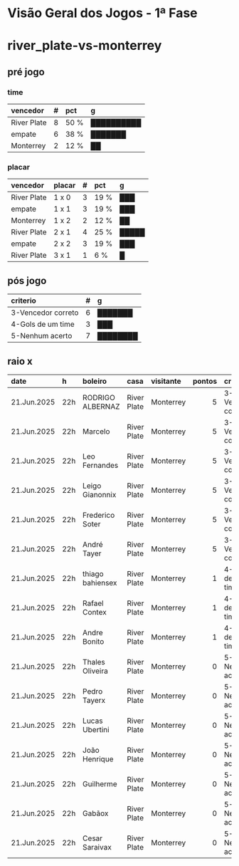 # Visão Geral dos Jogos - 1ª Fase

# river_plate-vs-monterrey

## pré jogo

### time

| vencedor    |   # | pct   | g          |
|:------------|----:|:------|:-----------|
| River Plate |   8 | 50 %  | ██████████ |
| empate      |   6 | 38 %  | ███████    |
| Monterrey   |   2 | 12 %  | ██         |

### placar

| vencedor    | placar   |   # | pct   | g     |
|:------------|:---------|----:|:------|:------|
| River Plate | 1 x 0    |   3 | 19 %  | ███   |
| empate      | 1 x 1    |   3 | 19 %  | ███   |
| Monterrey   | 1 x 2    |   2 | 12 %  | ██    |
| River Plate | 2 x 1    |   4 | 25 %  | █████ |
| empate      | 2 x 2    |   3 | 19 %  | ███   |
| River Plate | 3 x 1    |   1 | 6 %   | █     |

## pós jogo

| criterio           |   # | g        |
|:-------------------|----:|:---------|
| 3-Vencedor correto |   6 | ███████  |
| 4-Gols de um time  |   3 | ███      |
| 5-Nenhum acerto    |   7 | ████████ |

## raio x

| date        | h   | boleiro          | casa        | visitante   |   pontos | criteiro           | bol_placar   | bol_time    | real_placar   | real_time   |
|:------------|:----|:-----------------|:------------|:------------|---------:|:-------------------|:-------------|:------------|:--------------|:------------|
| 21.Jun.2025 | 22h | RODRIGO ALBERNAZ | River Plate | Monterrey   |        5 | 3-Vencedor correto | 2 x 2        | empate      | 0 x 0         | empate      |
| 21.Jun.2025 | 22h | Marcelo          | River Plate | Monterrey   |        5 | 3-Vencedor correto | 1 x 1        | empate      | 0 x 0         | empate      |
| 21.Jun.2025 | 22h | Leo Fernandes    | River Plate | Monterrey   |        5 | 3-Vencedor correto | 1 x 1        | empate      | 0 x 0         | empate      |
| 21.Jun.2025 | 22h | Leigo Gianonnix  | River Plate | Monterrey   |        5 | 3-Vencedor correto | 2 x 2        | empate      | 0 x 0         | empate      |
| 21.Jun.2025 | 22h | Frederico Soter  | River Plate | Monterrey   |        5 | 3-Vencedor correto | 1 x 1        | empate      | 0 x 0         | empate      |
| 21.Jun.2025 | 22h | André Tayer      | River Plate | Monterrey   |        5 | 3-Vencedor correto | 2 x 2        | empate      | 0 x 0         | empate      |
| 21.Jun.2025 | 22h | thiago bahiensex | River Plate | Monterrey   |        1 | 4-Gols de um time  | 1 x 0        | River Plate | 0 x 0         | empate      |
| 21.Jun.2025 | 22h | Rafael Contex    | River Plate | Monterrey   |        1 | 4-Gols de um time  | 1 x 0        | River Plate | 0 x 0         | empate      |
| 21.Jun.2025 | 22h | Andre Bonito     | River Plate | Monterrey   |        1 | 4-Gols de um time  | 1 x 0        | River Plate | 0 x 0         | empate      |
| 21.Jun.2025 | 22h | Thales Oliveira  | River Plate | Monterrey   |        0 | 5-Nenhum acerto    | 2 x 1        | River Plate | 0 x 0         | empate      |
| 21.Jun.2025 | 22h | Pedro Tayerx     | River Plate | Monterrey   |        0 | 5-Nenhum acerto    | 1 x 2        | Monterrey   | 0 x 0         | empate      |
| 21.Jun.2025 | 22h | Lucas Ubertini   | River Plate | Monterrey   |        0 | 5-Nenhum acerto    | 1 x 2        | Monterrey   | 0 x 0         | empate      |
| 21.Jun.2025 | 22h | João Henrique    | River Plate | Monterrey   |        0 | 5-Nenhum acerto    | 2 x 1        | River Plate | 0 x 0         | empate      |
| 21.Jun.2025 | 22h | Guilherme        | River Plate | Monterrey   |        0 | 5-Nenhum acerto    | 2 x 1        | River Plate | 0 x 0         | empate      |
| 21.Jun.2025 | 22h | Gabãox           | River Plate | Monterrey   |        0 | 5-Nenhum acerto    | 3 x 1        | River Plate | 0 x 0         | empate      |
| 21.Jun.2025 | 22h | Cesar Saraivax   | River Plate | Monterrey   |        0 | 5-Nenhum acerto    | 2 x 1        | River Plate | 0 x 0         | empate      |